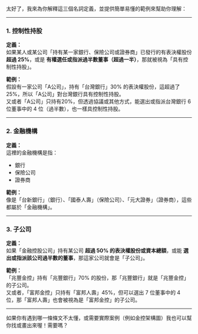 太好了，我來為你解釋這三個名詞定義，並提供簡單易懂的範例來幫助你理解：

---

### 1. **控制性持股**

**定義：**  
如果某人或某公司「持有某一家銀行、保險公司或證券商」已發行的有表決權股份 **超過 25%**，或是 **有權選任或指派過半數董事（超過一半）**，那就被視為「具有控制性持股」。

**範例：**  
假設有一家公司「A公司」，持有「台灣銀行」30% 的表決權股份，這超過了25%，所以「A公司」對台灣銀行具有控制性持股。  
又或者「A公司」只持有20%，但透過協議或其他方式，能選出或指派台灣銀行 6 位董事中的 4 位（過半數），也一樣具控制性持股。

---

### 2. **金融機構**

**定義：**  
這裡的金融機構是指：
- 銀行
- 保險公司
- 證券商

**範例：**  
像是「台新銀行」（銀行）、「國泰人壽」（保險公司）、「元大證券」（證券商），這些都屬於「金融機構」。

---

### 3. **子公司**

**定義：**  
如果「金融控股公司」持有某公司 **超過 50% 的表決權股份或資本總額**，或能 **選出或指派該公司過半數的董事**，那這家公司就會是「子公司」。

**範例：**  
「兆豐金控」持有「兆豐銀行」70% 的股份，那「兆豐銀行」就是「兆豐金控」的子公司。  
又或者，「富邦金控」只持有「富邦人壽」45%，但可以選出 7 位董事中的 4 位，那「富邦人壽」也會被視為是「富邦金控」的子公司。

---

如果你有遇到哪一條條文不太懂，或需要實際案例（例如金控架構圖）我也可以幫你找或畫出來喔！需要嗎？